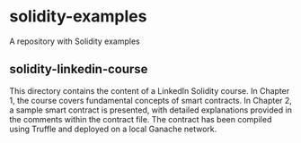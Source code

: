# solidity-examples
A repository with Solidity examples 
## solidity-linkedin-course
This directory contains the content of a LinkedIn Solidity course. In Chapter 1, the course covers fundamental concepts of smart contracts. In Chapter 2, a sample smart contract is presented, with detailed explanations provided in the comments within the contract file. The contract has been compiled using Truffle and deployed on a local Ganache network. 
